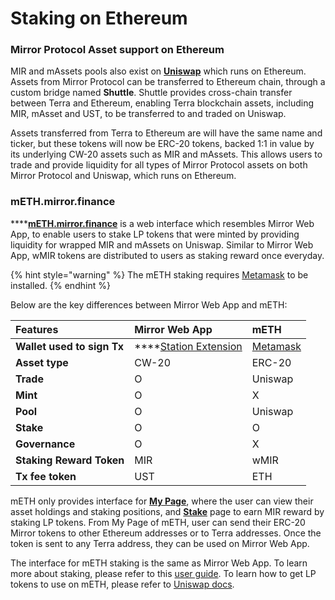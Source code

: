 # Staking on Ethereum

### Mirror Protocol Asset support on Ethereum

MIR and mAssets pools also exist on [**Uniswap**](https://app.uniswap.org/#/swap) which runs on Ethereum. Assets from Mirror Protocol can be transferred to Ethereum chain, through a custom bridge named **Shuttle**. Shuttle provides cross-chain transfer between Terra and Ethereum, enabling Terra blockchain assets, including MIR, mAsset and UST, to be transferred to and traded on Uniswap. 

Assets transferred from Terra to Ethereum are will have the same name and ticker, but these tokens will now be ERC-20 tokens, backed 1:1 in value by its underlying CW-20 assets such as MIR and mAssets.  This allows users to trade and provide liquidity for all types of Mirror Protocol assets on both Mirror Protocol and Uniswap, which runs on Ethereum. 

### mETH.mirror.finance

\*\*\*\*[**mETH.mirror.finance**](https://meth.mirror.finance/) is a web interface which resembles Mirror Web App, to enable users to stake LP tokens that were minted by providing liquidity for wrapped MIR and mAssets on Uniswap. Similar to Mirror Web App, wMIR tokens are distributed to users as staking reward once everyday. 

{% hint style="warning" %}
The mETH staking requires [Metamask](https://metamask.io) to be installed. 
{% endhint %}

Below are the key differences between Mirror Web App and mETH:  

| Features | **Mirror Web App** | **mETH** |
| :--- | :--- | :--- |
| **Wallet used to sign Tx** | \*\*\*\*[Station Extension](../getting-started/#terra-station-extension) | [Metamask](https://metamask.io/) |
| **Asset type** | CW-20 | ERC-20 |
| **Trade** | O | Uniswap |
| **Mint** | O | X |
| **Pool** | O | Uniswap |
| **Stake** | O | O |
| **Governance** | O | X |
| **Staking Reward Token** | MIR | wMIR |
| **Tx fee token** | UST | ETH |

mETH only provides interface for [**My Page**](https://app-staging.mirror.finance/my), where the user can view their asset holdings and staking positions, and [**Stake**](https://app-staging.mirror.finance/stake) page to earn MIR reward by staking LP tokens. From My Page of mETH, user can send their ERC-20 Mirror tokens to other Ethereum addresses or to Terra addresses. Once the token is sent to any Terra address, they can be used on Mirror Web App.   
  
The interface for mETH staking is the same as Mirror Web App. To learn more about staking, please refer to this [user guide](staking_guide.md). To learn how to get LP tokens to use on mETH, please refer to [Uniswap docs](https://uniswap.org/docs/v2/).   
  


